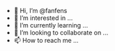 - 👋 Hi, I’m @fanfens
- 👀 I’m interested in ...
- 🌱 I’m currently learning ...
- 💞️ I’m looking to collaborate on ...
- 📫 How to reach me ...

<!---
fanfens/fanfens is a ✨ special ✨ repository because its `README.md` (this file) appears on your GitHub profile.
You can click the Preview link to take a look at your changes.
--->
